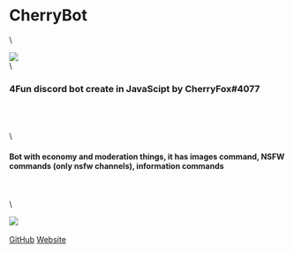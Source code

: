 CherryBot
=========

\

![](https://cdn.discordapp.com/avatars/602408013269041168/7e771c804b6b4ab785dc7bcd2b174eb5.png?size=4096)\
\

### 4Fun discord bot create in JavaScipt by CherryFox\#4077

\
 \
 \
 \

#### Bot with economy and moderation things, it has images command, NSFW commands (only nsfw channels), information commands

\
 \
\

![](https://cdn.discordapp.com/attachments/772173505168408639/824637033133768745/unknown.png)
\
\
 [GitHub](https://github.com/JustFoxx/CherryBot-v1/)
[Website](https://justfox.cf/)
